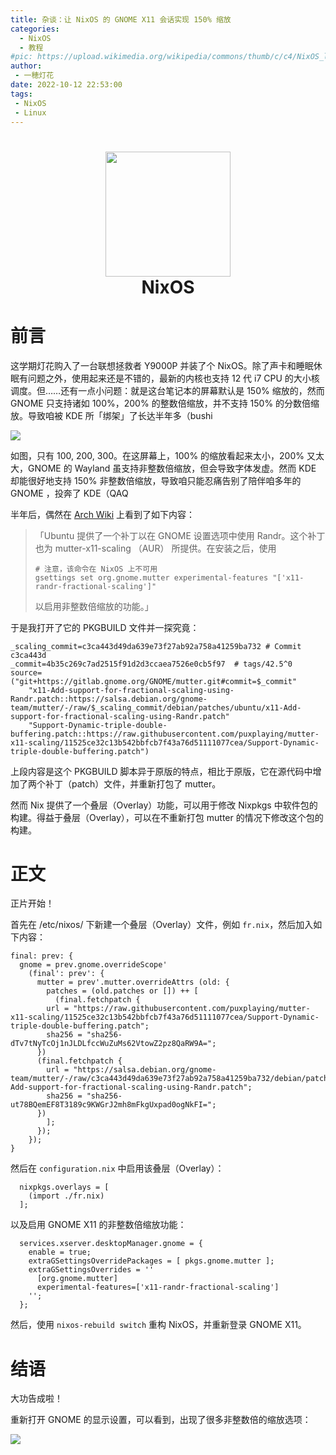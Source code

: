 ```yaml
---
title: 杂谈：让 NixOS 的 GNOME X11 会话实现 150% 缩放
categories: 
  - NixOS
  - 教程
#pic: https://upload.wikimedia.org/wikipedia/commons/thumb/c/c4/NixOS_logo.svg/1280px-NixOS_logo.svg.png
author: 
 - 一穂灯花
date: 2022-10-12 22:53:00
tags: 
 - NixOS
 - Linux
---
```


<h1 align="center">
  <img src="https://pic.lanta.cyou/img/nix-snowflake.svg" width="200">
  <br>NixOS<br>
</h1>

<div class="info">

# 前言

这学期灯花购入了一台联想拯救者 Y9000P 并装了个 NixOS。除了声卡和睡眠休眠有问题之外，使用起来还是不错的，最新的内核也支持 12 代 i7 CPU 的大小核调度。但……还有一点小问题：就是这台笔记本的屏幕默认是 150% 缩放的，然而 GNOME 只支持诸如 100%，200% 的整数倍缩放，并不支持 150% 的分数倍缩放。导致咱被 KDE 所「绑架」了长达半年多（bushi

![](/images/gnome-prepatch.jpg)

如图，只有 100, 200, 300。在这屏幕上，100% 的缩放看起来太小，200% 又太大，GNOME 的 Wayland 虽支持非整数倍缩放，但会导致字体发虚。然而 KDE 却能很好地支持 150% 非整数倍缩放，导致咱只能忍痛告别了陪伴咱多年的 GNOME ，投奔了 KDE（QAQ

半年后，偶然在 [Arch Wiki](https://wiki.archlinux.org/title/HiDPI#Xorg) 上看到了如下内容：

> 「Ubuntu 提供了一个补丁以在 GNOME 设置选项中使用 Randr。这个补丁也为 mutter-x11-scaling （AUR） 所提供。在安装之后，使用
> 
> ```
> # 注意，该命令在 NixOS 上不可用
> gsettings set org.gnome.mutter experimental-features "['x11-randr-fractional-scaling']"
> ```
> 以启用非整数倍缩放的功能。」

于是我打开了它的 PKGBUILD 文件并一探究竟：


```
_scaling_commit=c3ca443d49da639e73f27ab92a758a41259ba732 # Commit c3ca443d
_commit=4b35c269c7ad2515f91d2d3ccaea7526e0cb5f97  # tags/42.5^0
source=("git+https://gitlab.gnome.org/GNOME/mutter.git#commit=$_commit"
	"x11-Add-support-for-fractional-scaling-using-Randr.patch::https://salsa.debian.org/gnome-team/mutter/-/raw/$_scaling_commit/debian/patches/ubuntu/x11-Add-support-for-fractional-scaling-using-Randr.patch"
	"Support-Dynamic-triple-double-buffering.patch::https://raw.githubusercontent.com/puxplaying/mutter-x11-scaling/11525ce32c13b542bbfcb7f43a76d51111077cea/Support-Dynamic-triple-double-buffering.patch")
```

上段内容是这个 PKGBUILD 脚本异于原版的特点，相比于原版，它在源代码中增加了两个补丁（patch）文件，并重新打包了 mutter。

然而 Nix 提供了一个叠层（Overlay）功能，可以用于修改 Nixpkgs 中软件包的构建。得益于叠层（Overlay），可以在不重新打包 mutter 的情况下修改这个包的构建。

# 正文

正片开始！

首先在 /etc/nixos/ 下新建一个叠层（Overlay）文件，例如 `fr.nix`，然后加入如下内容：

```
final: prev: {
  gnome = prev.gnome.overrideScope'
    (final': prev': {
      mutter = prev'.mutter.overrideAttrs (old: {
        patches = (old.patches or []) ++ [
          (final.fetchpatch {
	    url = "https://raw.githubusercontent.com/puxplaying/mutter-x11-scaling/11525ce32c13b542bbfcb7f43a76d51111077cea/Support-Dynamic-triple-double-buffering.patch";
	    sha256 = "sha256-dTv7tNyTcOj1nJLDLfccWuZuMs62VtowZ2pz8QaRW9A=";
	  })
	  (final.fetchpatch {
	    url = "https://salsa.debian.org/gnome-team/mutter/-/raw/c3ca443d49da639e73f27ab92a758a41259ba732/debian/patches/ubuntu/x11-Add-support-for-fractional-scaling-using-Randr.patch";
	    sha256 = "sha256-ut78BQemEF8T3189c9KWGrJ2mh8mFkgUxpad0ogNkFI=";
	  })
        ];
      });
    });
}
```

然后在 `configuration.nix` 中启用该叠层（Overlay）：

```
  nixpkgs.overlays = [
    (import ./fr.nix)
  ];

```

以及启用 GNOME X11 的非整数倍缩放功能：

```
  services.xserver.desktopManager.gnome = {
    enable = true;
    extraGSettingsOverridePackages = [ pkgs.gnome.mutter ];
    extraGSettingsOverrides = ''
      [org.gnome.mutter]
      experimental-features=['x11-randr-fractional-scaling']
    '';
  };
```

然后，使用 `nixos-rebuild switch` 重构 NixOS，并重新登录 GNOME X11。

# 结语

大功告成啦！

重新打开 GNOME 的显示设置，可以看到，出现了很多非整数倍的缩放选项：

![](/images/gnome-postpatch.png)

